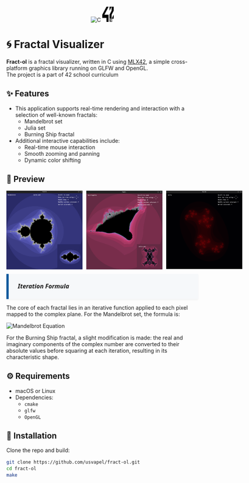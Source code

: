 <p align="center">
  <img src="https://cdn.jsdelivr.net/gh/devicons/devicon@latest/icons/c/c-original.svg" alt="C" width="40" height="40"/>
  <img src="https://raw.githubusercontent.com/usvapel/usvapel/main/assets/icons/mlx42.png" alt="MLX42" width="30" height="40"/>
</p>

# 🌀 Fractal Visualizer

**Fract-ol** is a fractal visualizer, written in C using [MLX42](https://github.com/codam-coding-college/MLX42), a simple cross-platform graphics library running on GLFW and OpenGL.  
The project is a part of 42 school curriculum

## ✨ Features

- This application supports real-time rendering and interaction with a selection of well-known fractals:
  - Mandelbrot set
  - Julia set
  - Burning Ship fractal
- Additional interactive capabilities include:
  - Real-time mouse interaction
  - Smooth zooming and panning
  - Dynamic color shifting

## 📸 Preview

<div style="display: flex; gap: 10px; align-items: center;">
  <img src="./images/mandelbrot.png" width="200" />
  <img src="./images/burningship.png" width="200" />
  <img src="./images/julia.png" width="200" />
</div>

<div style="
  background-color: #f6f8fa;
  padding: 20px 24px;
  border-left: 6px solid #00599C;
  font-family: 'Segoe UI', 'Roboto', 'Helvetica Neue', sans-serif;
  font-size: 16px;
  color: #1a1a1a;
  line-height: 1.6;
  margin-top: 12px;
  box-shadow: 0 2px 4px rgba(0, 0, 0, 0.05);
">
  <strong><em>Iteration Formula</em></strong><br>
</div>

The core of each fractal lies in an iterative function applied to each pixel mapped to the complex plane. For the Mandelbrot set, the formula is:

![Mandelbrot Equation](https://latex.codecogs.com/png.image?\dpi{150}&space;\color{White}z_{n+1}=z_n^2+C,\quad&space;z_0=C,\quad&space;C=a+bi)

For the Burning Ship fractal, a slight modification is made: the real and imaginary components of the complex number are converted to their absolute values before squaring at each iteration, resulting in its characteristic shape.

## ⚙️ Requirements

- macOS or Linux
- Dependencies:
  - `cmake`
  - `glfw`
  - `OpenGL`

## 🧰 Installation

Clone the repo and build:

```bash
git clone https://github.com/usvapel/fract-ol.git
cd fract-ol
make
